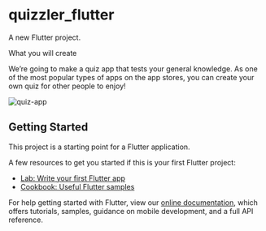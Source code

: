 # quizzler_flutter

A new Flutter project.

What you will create

We’re going to make a quiz app that tests your general knowledge. As one of the most popular types of apps on the app stores, you can create your own quiz for other people to enjoy!

![quiz-app](https://github.com/londonappbrewery/Images/raw/master/quizzler-demo.gif)

## Getting Started

This project is a starting point for a Flutter application.

A few resources to get you started if this is your first Flutter project:

- [Lab: Write your first Flutter app](https://flutter.dev/docs/get-started/codelab)
- [Cookbook: Useful Flutter samples](https://flutter.dev/docs/cookbook)

For help getting started with Flutter, view our
[online documentation](https://flutter.dev/docs), which offers tutorials,
samples, guidance on mobile development, and a full API reference.
